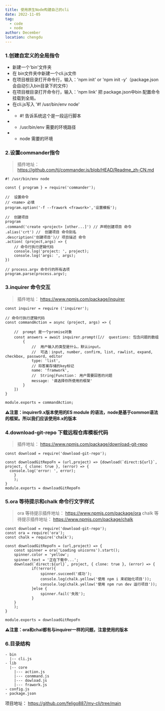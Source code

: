 ```yaml
---
title: 使用原生Node构建自己的cli
date: 2022-11-05
tag: 
  - code
  - node
author: December
location: chengdu 
---
```


### 1.创建自定义的全局指令
- 新建一个'bin'文件夹
- 在 bin文件夹中新建一个cli.js文件
- 在项目根目录打开命令行，输入：'npm init' or 'npm init -y'（package.json会自动引入bin目录下的文件）
- 在项目根目录打开命令行，输入：'npm link' 把 package.json中bin 配置命令挂载到全局。
- 在cli.js写入 '#! /usr/bin/env node'
- - #! 告诉系统这个是一段运行脚本
- - /usr/bin/env 需要的环境路径
- - node 需要的环境

### 2.设置commander指令
> 插件地址： https://github.com/tj/commander.js/blob/HEAD/Readme_zh-CN.md
```
#! /usr/bin/env node

const { program } = require('commander');

//  设置命令  
// <name> 必填
program.option('-f --frawork <frawork>','设置模板');

//  创建项目
program
.command('create <project> [other...]') // 声明创建项目 命令
.alias('crt') //  创建项目 命令别名
.description('创建项目')// 项目描述 命令
.action( (project,args) => {
    // 命令行执行逻辑代码
    console.log('project: ', project);
    console.log('args: ', args);
})

// process.argv 命令行的所有选项
program.parse(process.argv);

```
### 3.inquirer 命令交互
> 插件地址： https://www.npmjs.com/package/inquirer
```
const inquirer = require ('inquirer');

// 命令行执行逻辑代码
const commandAction = async (project, args) => {

    //  prompt 是一个promise对象
    const answers = await inquirer.prompt([//  questions: 包含问题的数组
        {   
            //  用户输入的类型是什么，默认input。
            //  可选：input, number, confirm, list, rawlist, expand, checkbox, password, editor
            type: 'list', 
            // 将答案存储的key标记
            name: 'framwork',
            //  String|Function： 用户需要回答的问题
            message: '请选择你所使用的框架'
        }
    ])
}

module.exports = commandAction;
```
**⚠️注意：inquirer9.x版本使用的ES module 的语法，node是基于common语法的框架。所以我们应该使用8.x的版本**

### 4.download-git-repo 下载远程仓库模板代码
> 插件地址： https://www.npmjs.com/package/download-git-repo
```
const download = require('download-git-repo');

const downloadGitRepoFn = (url,project) => {download(`direct:${url}`, project, { clone: true }, (error) => {
  console.log('error: ', error);
    }
    );
}
module.exports = downloadGitRepoFn
```
### 5.ora 等待提示和chalk 命令行文字样式
>ora 等待提示插件地址： https://www.npmjs.com/package/ora
>chalk  等待提示插件地址： https://www.npmjs.com/package/chalk
```
const download = require('download-git-repo');
const ora = require('ora');
const chalk = require('chalk');

const downloadGitRepoFn = (url,project) => {
    const spinner = ora('Loading unicorns').start();
    spinner.color = 'yellow';
    spinner.text = '正在下载中...';
    download(`direct:${url}`, project, { clone: true }, (error) => {
            if(!error){
                spinner.succeed('成功');
                console.log(chalk.yellow('使用 npm i 来初始化项目'));
                console.log(chalk.yellow('使用 npm run dev 运行项目'));
            }else {
                spinner.fail('失败');
            }
    }
    );
}

module.exports = downloadGitRepoFn
```

**⚠️注意：ora和chal都有与inquirer一样的问题，注意使用的版本**
### 6.目录结构
```
- bin
  |-- cli.js
- lib
  |-- core
    |--- action.js
    |--- conmmand.js
    |--- dowload.js
    |--- frawork.js
- config.js
- package.json
```
项目地址： https://github.com/feligo887/my-cli/tree/main
